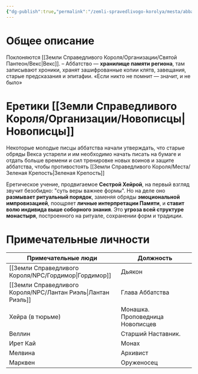 ```yaml
---
{"dg-publish":true,"permalink":"/zemli-spravedlivogo-korolya/mesta/abbatstvo-svyatogo-veksa/","tags":["gardenEntry"]}
---
```


# Общее описание
Поклоняются [[Земли Справедливого Короля/Организации/Святой Пантеон/Векс\|Векс]]. – Аббатство  — **хранилище памяти региона**, там записывают хроники, хранят зашифрованные копии клятв, завещания, старые предсказания и эпитафии. «Если никто не помнит — значит, и не было»

# Еретики [[Земли Справедливого Короля/Организации/Новописцы\|Новописцы]]
Некоторые молодые писцы аббатства начали утверждать, что старые обряды Векса устарели и им необходимо начать писать на бумаге и отдать больше времени и сил тренировке новых воинов и защите аббатства, чтобы противостоять [[Земли Справедливого Короля/Места/Зеленая Крепость\|Зеленая Крепость]]

Еретическое учение, продвигаемое **Сестрой Хейрой**, на первый взгляд звучит безобидно: "суть веры важнее формы". Но на деле оно **размывает ритуальный порядок**, заменяя обряды **эмоциональной импровизацией**, поощряет **личные интерпретации Памяти**, и **ставит волю индивида выше соборного знания**. Это **угроза всей структуре монастыря**, построенного на ритуале, сохранении форм и традиции.

# Примечательные личности

| Примечательные люди | Должность                        |
| ------------------- | -------------------------------- |
| [[Земли Справедливого Короля/NPC/Гордимор\|Гордимор]]        | Дьякон                           |
| [[Земли Справедливого Короля/NPC/Лантан Риэль\|Лантан Риэль]]    | Глава Аббатства                  |
| Хейра (в тюрьме)    | Монашка. Проповедница Новописцев |
| Веллин              | Старший Наставник.               |
| Ирет Кай            | Монах                            |
| Мелвина             | Архивист                         |
| Марквен             | Оруженосец                       |
